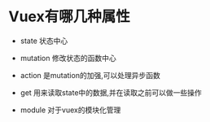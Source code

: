 # Vuex有哪几种属性

* state 状态中心

* mutation 修改状态的函数中心

* action 是mutation的加强,可以处理异步函数

* get 用来读取state中的数据,并在读取之前可以做一些操作

* module 对于vuex的模块化管理
